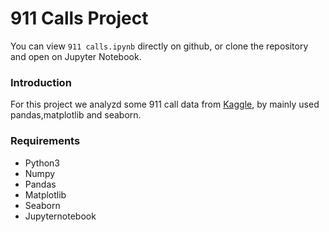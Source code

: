 # 911 Calls Project

You can view `911 calls.ipynb` directly on github, or clone the repository and open on Jupyter Notebook.

### Introduction
For this project we analyzd some 911 call data from [Kaggle](https://www.kaggle.com/mchirico/montcoalert), by mainly used pandas,matplotlib and seaborn.

### Requirements
* Python3
* Numpy
* Pandas
* Matplotlib
* Seaborn
* Jupyternotebook


